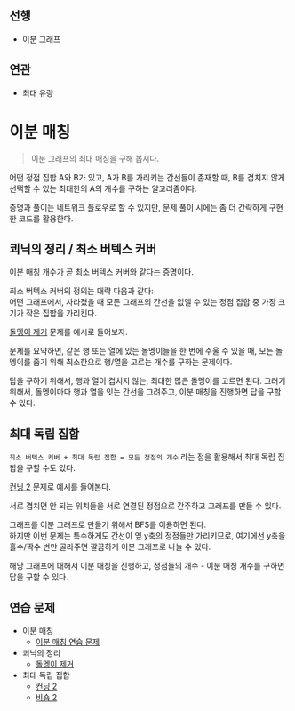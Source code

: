 ## 선행

- 이분 그래프

## 연관

- 최대 유량

# 이분 매칭

> 이분 그래프의 최대 매칭을 구해 봅시다.

어떤 정점 집합 A와 B가 있고, A가 B를 가리키는 간선들이 존재할 때, B를 겹치지 않게 선택할 수 있는 최대한의 A의 개수를 구하는 알고리즘이다.

증명과 풀이는 네트워크 플로우로 할 수 있지만, 문제 풀이 시에는 좀 더 간략하게 구현한 코드를 활용한다.

## 쾨닉의 정리 / 최소 버텍스 커버

이분 매칭 개수가 곧 최소 버텍스 커버와 같다는 증명이다.

최소 버텍스 커버의 정의는 대략 다음과 같다:  
어떤 그래프에서, 사라졌을 때 모든 그래프의 간선을 없앨 수 있는 정점 집합 중 가장 크기가 작은 집합을 가리킨다.

[돌멩이 제거](https://www.acmicpc.net/problem/1867) 문제를 예시로 들어보자.

문제를 요약하면, 같은 행 또는 열에 있는 돌멩이들을 한 번에 주울 수 있을 때, 모든 돌멩이를 줍기 위해 최소한으로 행/열을 고르는 개수를 구하는 문제이다.

답을 구하기 위해서, 행과 열이 겹치지 않는, 최대한 많은 돌멩이를 고르면 된다.
그러기 위해서, 돌멩이마다 행과 열을 잇는 간선을 그려주고, 이분 매칭을 진행하면 답을 구할 수 있다.

## 최대 독립 집합

`최소 버텍스 커버 + 최대 독립 집합 = 모든 정점의 개수` 라는 점을 활용해서 최대 독립 집합을 구할 수도 있다.

[컨닝 2](https://www.acmicpc.net/problem/11014) 문제로 예시를 들어본다.

서로 겹치면 안 되는 위치들을 서로 연결된 정점으로 간주하고 그래프를 만들 수 있다.

그래프를 이분 그래프로 만들기 위해서 BFS를 이용하면 된다.  
하지만 이번 문제는 특수하게도 간선이 옆 y축의 정점들만 가리키므로, 여기에선 y축을 홀수/짝수 번만 골라주면 깔끔하게 이분 그래프로 나눌 수 있다.

해당 그래프에 대해서 이분 매칭을 진행하고, 정점들의 개수 - 이분 매칭 개수를 구하면 답을 구할 수 있다.

## 연습 문제

- 이분 매칭
  - [이분 매칭 연습 문제](https://www.acmicpc.net/step/38)
- 쾨닉의 정리
  - [돌멩이 제거](https://www.acmicpc.net/problem/1867)
- 최대 독립 집합
  - [컨닝 2](https://www.acmicpc.net/problem/11014)
  - [비숍 2](https://www.acmicpc.net/problem/2570)

